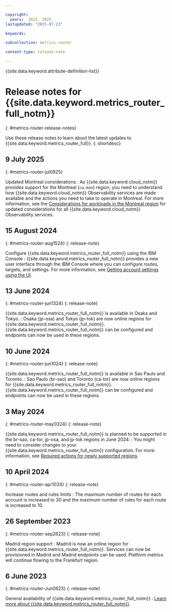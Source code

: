 ```yaml
---

copyright:
  years:  2023, 2025
lastupdated: "2025-07-23"

keywords:

subcollection: metrics-router

content-type: release-note

---
```


{{site.data.keyword.attribute-definition-list}}

# Release notes for {{site.data.keyword.metrics_router_full_notm}}
{: #metrics-router-release-notes}

Use these release notes to learn about the latest updates to {{site.data.keyword.metrics_router_full}}.
{: shortdesc}



## 9 July 2025
{: #metrics-router-jul0925}

Updated Montreal considerations
:   As {{site.data.keyword.cloud_notm}} provides support for the Montreal (`ca-mon`) region, you need to understand how {{site.data.keyword.cloud_notm}} Observability services are made available and the actions you need to take to operate in Montreal. For more information, see the [Considerations for workloads in the Montreal region](/docs/cloud-logs?topic=cloud-logs-montreal-temp) for updated considerations for all {{site.data.keyword.cloud_notm}} Observability services.



## 15 August 2024
{: #metrics-router-aug1524}
{: release-note}

Configure {{site.data.keyword.metrics_router_full_notm}} using the IBM Console
:   {{site.data.keyword.metrics_router_full_notm}} provides a new user interface through the IBM Console where you can configure routes, targets, and settings. For more information, see [Getting account settings using the UI](/docs/metrics-router?topic=metrics-router-settings&interface=ui#settings-get-ui).



## 13 June 2024
{: #metrics-router-jun1324}
{: release-note}

{{site.data.keyword.metrics_router_full_notm}} is available in Osaka and Tokyo.
:   Osaka (jp-osa) and Tokyo (jp-tok) are now online regions for {{site.data.keyword.metrics_router_full_notm}}. {{site.data.keyword.metrics_router_full_notm}} can be configured and endpoints can now be used in these regions.

## 10 June 2024
{: #metrics-router-jun1024}
{: release-note}

{{site.data.keyword.metrics_router_full_notm}} is available in Sao Paulo and Toronto.
:   Sao Paulo (br-sao) and Toronto (ca-tor) are now online regions for {{site.data.keyword.metrics_router_full_notm}}. {{site.data.keyword.metrics_router_full_notm}} can be configured and endpoints can now be used in these regions.

## 3 May 2024
{: #metrics-router-may0324}
{: release-note}

{{site.data.keyword.metrics_router_full_notm}} is planned to be supported in the br-sao, ca-tor, jp-osa, and jp-tok regions in June 2024.
:   You might need to consider changes to your {{site.data.keyword.metrics_router_full_notm}} configuration. For more information, see [Required actions for newly supported regions](/docs/metrics-router?topic=metrics-router-new_region_support&interface=cli).

## 10 April 2024
{: #metrics-router-apr1024}
{: release-note}

Increase routes and rules limits
:   The maximum number of routes for each account is increased to 30 and the maximum number of rules for each route is increased to 10.

## 26 September 2023
{: #metrics-router-sep2623}
{: release-note}

Madrid region support
:   Madrid is now an online region for {{site.data.keyword.metrics_router_full_notm}}. Services can now be provisioned in Madrid and Madrid endpoints can be used. Platform metrics will continue flowing to the Frankfurt region.


## 6 June 2023
{: #metrics-router-Jun0623}
{: release-note}

General availability of {{site.data.keyword.metrics_router_full_notm}}
:   [Learn more about {{site.data.keyword.metrics_router_full_notm}}](/docs/metrics-router).
